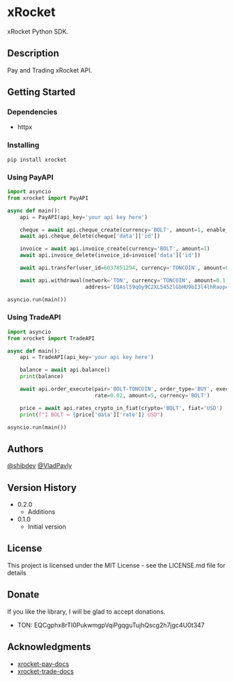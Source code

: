 # xRocket 

xRocket Python SDK.

## Description

Pay and Trading xRocket API.

## Getting Started

### Dependencies

* httpx

### Installing

```
pip install xrocket
```

### Using PayAPI

```py
import asyncio
from xrocket import PayAPI

async def main():
    api = PayAPI(api_key='your api key here')

    cheque = await api.cheque_create(currency='BOLT', amount=1, enable_captcha=False)
    await api.cheque_delete(cheque['data']['id'])

    invoice = await api.invoice_create(currency='BOLT', amount=1)
    await api.invoice_delete(invoice_id=invoice['data']['id'])

    await api.transfer(user_id=6037851294, currency='TONCOIN', amount=0.1)

    await api.withdrawal(network='TON', currency='TONCOIN', amount=0.1,
                         address='EQAsl59qOy9C2XL5452lGbHU9bI3l4lhRaopeNZ82NRK8nlA')

asyncio.run(main())
```

### Using TradeAPI
```py
import asyncio
from xrocket import TradeAPI

async def main():
    api = TradeAPI(api_key='your api key here')

    balance = await api.balance()
    print(balance)

    await api.order_execute(pair='BOLT-TONCOIN', order_type='BUY', execute_type='LIMIT',
                            rate=0.02, amount=5, currency='BOLT')

    price = await api.rates_crypto_in_fiat(crypto='BOLT', fiat='USD')
    print(f"1 BOLT = {price['data']['rate']} USD")

asyncio.run(main())
```

## Authors

[@shibdev](https://t.me/dogpy)
[@VladPavly](https://t.me/dalvpv)

## Version History

* 0.2.0
    * Additions
* 0.1.0
    * Initial version

## License

This project is licensed under the MIT License - see the LICENSE.md file for details

## Donate

If you like the library, I will be glad to accept donations.

* TON: EQCgphx8rTI0PukwmgpVqiPgqguTujhQscg2h7jgc4U0t347

## Acknowledgments

* [xrocket-pay-docs](https://pay.ton-rocket.com/api)
* [xrocket-trade-docs](https://trade.ton-rocket.com/api)

